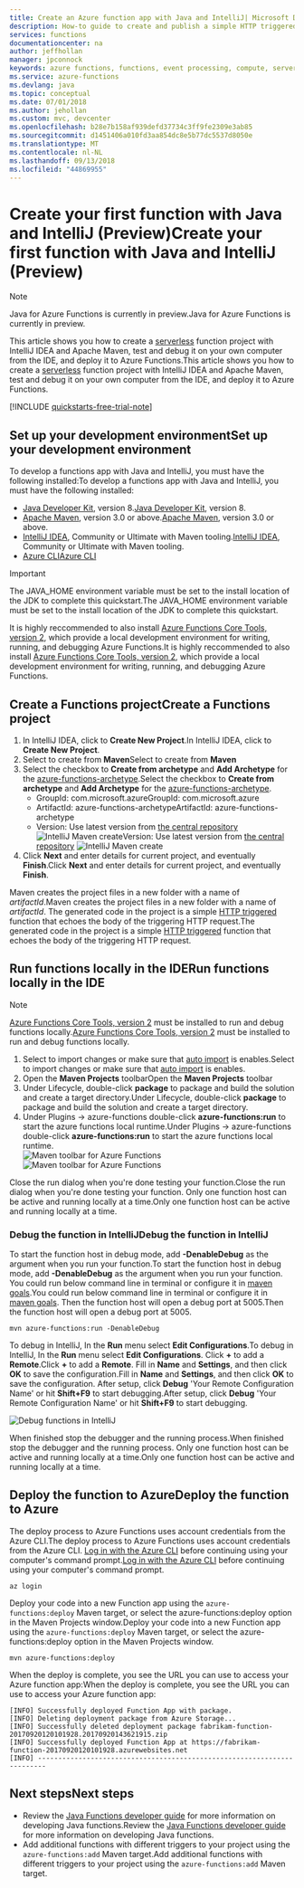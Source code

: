 ```yaml
---
title: Create an Azure function app with Java and IntelliJ| Microsoft Docs
description: How-to guide to create and publish a simple HTTP triggered serverless app using Java and IntelliJ to Azure Functions.
services: functions
documentationcenter: na
author: jeffhollan
manager: jpconnock
keywords: azure functions, functions, event processing, compute, serverless architecture, java
ms.service: azure-functions
ms.devlang: java
ms.topic: conceptual
ms.date: 07/01/2018
ms.author: jehollan
ms.custom: mvc, devcenter
ms.openlocfilehash: b28e7b158af939defd37734c3ff9fe2309e3ab85
ms.sourcegitcommit: d1451406a010fd3aa854dc8e5b77dc5537d8050e
ms.translationtype: MT
ms.contentlocale: nl-NL
ms.lasthandoff: 09/13/2018
ms.locfileid: "44869955"
---
```

# <a name="create-your-first-function-with-java-and-intellij-preview"></a><span data-ttu-id="a5237-104">Create your first function with Java and IntelliJ (Preview)</span><span class="sxs-lookup"><span data-stu-id="a5237-104">Create your first function with Java and IntelliJ (Preview)</span></span>

> [!NOTE] 
> <span data-ttu-id="a5237-105">Java for Azure Functions is currently in preview.</span><span class="sxs-lookup"><span data-stu-id="a5237-105">Java for Azure Functions is currently in preview.</span></span>

<span data-ttu-id="a5237-106">This article shows you how to create a [serverless](https://azure.microsoft.com/overview/serverless-computing/) function project with IntelliJ IDEA and Apache Maven, test and debug it on your own computer from the IDE, and deploy it to Azure Functions.</span><span class="sxs-lookup"><span data-stu-id="a5237-106">This article shows you how to create a [serverless](https://azure.microsoft.com/overview/serverless-computing/) function project with IntelliJ IDEA and Apache Maven, test and debug it on your own computer from the IDE, and deploy it to Azure Functions.</span></span> 

<!-- TODO ![Access a Hello World function from the command line with cURL](media/functions-create-java-maven/hello-azure.png) -->

[!INCLUDE [quickstarts-free-trial-note](../../includes/quickstarts-free-trial-note.md)]

## <a name="set-up-your-development-environment"></a><span data-ttu-id="a5237-107">Set up your development environment</span><span class="sxs-lookup"><span data-stu-id="a5237-107">Set up your development environment</span></span>

<span data-ttu-id="a5237-108">To develop a functions app with Java and IntelliJ, you must have the following installed:</span><span class="sxs-lookup"><span data-stu-id="a5237-108">To develop a functions app with Java and IntelliJ, you must have the following installed:</span></span>

-  <span data-ttu-id="a5237-109">[Java Developer Kit](https://www.azul.com/downloads/zulu/), version 8.</span><span class="sxs-lookup"><span data-stu-id="a5237-109">[Java Developer Kit](https://www.azul.com/downloads/zulu/), version 8.</span></span>
-  <span data-ttu-id="a5237-110">[Apache Maven](https://maven.apache.org), version 3.0 or above.</span><span class="sxs-lookup"><span data-stu-id="a5237-110">[Apache Maven](https://maven.apache.org), version 3.0 or above.</span></span>
-  <span data-ttu-id="a5237-111">[IntelliJ IDEA](https://www.jetbrains.com/idea/download), Community or Ultimate with Maven tooling.</span><span class="sxs-lookup"><span data-stu-id="a5237-111">[IntelliJ IDEA](https://www.jetbrains.com/idea/download), Community or Ultimate with Maven tooling.</span></span>
-  [<span data-ttu-id="a5237-112">Azure CLI</span><span class="sxs-lookup"><span data-stu-id="a5237-112">Azure CLI</span></span>](https://docs.microsoft.com/cli/azure)

> [!IMPORTANT] 
> <span data-ttu-id="a5237-113">The JAVA_HOME environment variable must be set to the install location of the JDK to complete this quickstart.</span><span class="sxs-lookup"><span data-stu-id="a5237-113">The JAVA_HOME environment variable must be set to the install location of the JDK to complete this quickstart.</span></span>

<span data-ttu-id="a5237-114">It is highly reccommended to also install [Azure Functions Core Tools, version 2](functions-run-local.md#v2), which provide a local development environment for writing, running, and debugging Azure Functions.</span><span class="sxs-lookup"><span data-stu-id="a5237-114">It is highly reccommended to also install [Azure Functions Core Tools, version 2](functions-run-local.md#v2), which provide a local development environment for writing, running, and debugging Azure Functions.</span></span> 


## <a name="create-a-functions-project"></a><span data-ttu-id="a5237-115">Create a Functions project</span><span class="sxs-lookup"><span data-stu-id="a5237-115">Create a Functions project</span></span>

1. <span data-ttu-id="a5237-116">In IntelliJ IDEA, click to **Create New Project**.</span><span class="sxs-lookup"><span data-stu-id="a5237-116">In IntelliJ IDEA, click to **Create New Project**.</span></span>  
1. <span data-ttu-id="a5237-117">Select to create from **Maven**</span><span class="sxs-lookup"><span data-stu-id="a5237-117">Select to create from **Maven**</span></span>
1. <span data-ttu-id="a5237-118">Select the checkbox to **Create from archetype** and **Add Archetype** for the [azure-functions-archetype](https://mvnrepository.com/artifact/com.microsoft.azure/azure-functions-archetype).</span><span class="sxs-lookup"><span data-stu-id="a5237-118">Select the checkbox to **Create from archetype** and **Add Archetype** for the [azure-functions-archetype](https://mvnrepository.com/artifact/com.microsoft.azure/azure-functions-archetype).</span></span>
    - <span data-ttu-id="a5237-119">GroupId: com.microsoft.azure</span><span class="sxs-lookup"><span data-stu-id="a5237-119">GroupId: com.microsoft.azure</span></span>
    - <span data-ttu-id="a5237-120">ArtifactId: azure-functions-archetype</span><span class="sxs-lookup"><span data-stu-id="a5237-120">ArtifactId: azure-functions-archetype</span></span>
    - <span data-ttu-id="a5237-121">Version: Use latest version from [the central repository](https://mvnrepository.com/artifact/com.microsoft.azure/azure-functions-archetype)
    ![IntelliJ Maven create](media/functions-create-first-java-intellij/functions-create-intellij.png)</span><span class="sxs-lookup"><span data-stu-id="a5237-121">Version: Use latest version from [the central repository](https://mvnrepository.com/artifact/com.microsoft.azure/azure-functions-archetype)
![IntelliJ Maven create](media/functions-create-first-java-intellij/functions-create-intellij.png)</span></span>  
1. <span data-ttu-id="a5237-122">Click **Next** and enter details for current project, and eventually **Finish**.</span><span class="sxs-lookup"><span data-stu-id="a5237-122">Click **Next** and enter details for current project, and eventually **Finish**.</span></span>

<span data-ttu-id="a5237-123">Maven creates the project files in a new folder with a name of _artifactId_.</span><span class="sxs-lookup"><span data-stu-id="a5237-123">Maven creates the project files in a new folder with a name of _artifactId_.</span></span> <span data-ttu-id="a5237-124">The generated code in the project is a simple [HTTP triggered](/azure/azure-functions/functions-bindings-http-webhook) function that echoes the body of the triggering HTTP request.</span><span class="sxs-lookup"><span data-stu-id="a5237-124">The generated code in the project is a simple [HTTP triggered](/azure/azure-functions/functions-bindings-http-webhook) function that echoes the body of the triggering HTTP request.</span></span>

## <a name="run-functions-locally-in-the-ide"></a><span data-ttu-id="a5237-125">Run functions locally in the IDE</span><span class="sxs-lookup"><span data-stu-id="a5237-125">Run functions locally in the IDE</span></span>

> [!NOTE]
> <span data-ttu-id="a5237-126">[Azure Functions Core Tools, version 2](functions-run-local.md#v2) must be installed to run and debug functions locally.</span><span class="sxs-lookup"><span data-stu-id="a5237-126">[Azure Functions Core Tools, version 2](functions-run-local.md#v2) must be installed to run and debug functions locally.</span></span>

1. <span data-ttu-id="a5237-127">Select to import changes or make sure that [auto import](https://www.jetbrains.com/help/idea/creating-and-optimizing-imports.html) is enables.</span><span class="sxs-lookup"><span data-stu-id="a5237-127">Select to import changes or make sure that [auto import](https://www.jetbrains.com/help/idea/creating-and-optimizing-imports.html) is enables.</span></span>
1. <span data-ttu-id="a5237-128">Open the **Maven Projects** toolbar</span><span class="sxs-lookup"><span data-stu-id="a5237-128">Open the **Maven Projects** toolbar</span></span>
1. <span data-ttu-id="a5237-129">Under Lifecycle, double-click **package** to package and build the solution and create a target directory.</span><span class="sxs-lookup"><span data-stu-id="a5237-129">Under Lifecycle, double-click **package** to package and build the solution and create a target directory.</span></span>
1. <span data-ttu-id="a5237-130">Under Plugins -> azure-functions double-click **azure-functions:run** to start the azure functions local runtime.</span><span class="sxs-lookup"><span data-stu-id="a5237-130">Under Plugins -> azure-functions double-click **azure-functions:run** to start the azure functions local runtime.</span></span>  
  <span data-ttu-id="a5237-131">![Maven toolbar for Azure Functions](media/functions-create-first-java-intellij/functions-intellij-java-maven-toolbar.png)</span><span class="sxs-lookup"><span data-stu-id="a5237-131">![Maven toolbar for Azure Functions](media/functions-create-first-java-intellij/functions-intellij-java-maven-toolbar.png)</span></span>  

<span data-ttu-id="a5237-132">Close the run dialog when you're done testing your function.</span><span class="sxs-lookup"><span data-stu-id="a5237-132">Close the run dialog when you're done testing your function.</span></span> <span data-ttu-id="a5237-133">Only one function host can be active and running locally at a time.</span><span class="sxs-lookup"><span data-stu-id="a5237-133">Only one function host can be active and running locally at a time.</span></span>

### <a name="debug-the-function-in-intellij"></a><span data-ttu-id="a5237-134">Debug the function in IntelliJ</span><span class="sxs-lookup"><span data-stu-id="a5237-134">Debug the function in IntelliJ</span></span>
<span data-ttu-id="a5237-135">To start the function host in debug mode, add **-DenableDebug** as the argument when you run your function.</span><span class="sxs-lookup"><span data-stu-id="a5237-135">To start the function host in debug mode, add **-DenableDebug** as the argument when you run your function.</span></span> <span data-ttu-id="a5237-136">You could run below command line in terminal or configure it in [maven goals](https://www.jetbrains.com/help/idea/maven-support.html#run_goal).</span><span class="sxs-lookup"><span data-stu-id="a5237-136">You could run below command line in terminal or configure it in [maven goals](https://www.jetbrains.com/help/idea/maven-support.html#run_goal).</span></span> <span data-ttu-id="a5237-137">Then the function host will open a debug port at 5005.</span><span class="sxs-lookup"><span data-stu-id="a5237-137">Then the function host will open a debug port at 5005.</span></span> 

```
mvn azure-functions:run -DenableDebug
```

<span data-ttu-id="a5237-138">To debug in IntelliJ, In the **Run** menu select **Edit Configurations**.</span><span class="sxs-lookup"><span data-stu-id="a5237-138">To debug in IntelliJ, In the **Run** menu select **Edit Configurations**.</span></span> <span data-ttu-id="a5237-139">Click **+** to add a **Remote**.</span><span class="sxs-lookup"><span data-stu-id="a5237-139">Click **+** to add a **Remote**.</span></span> <span data-ttu-id="a5237-140">Fill in **Name** and **Settings**, and then click **OK** to save the configuration.</span><span class="sxs-lookup"><span data-stu-id="a5237-140">Fill in **Name** and **Settings**, and then click **OK** to save the configuration.</span></span> <span data-ttu-id="a5237-141">After setup, click **Debug** 'Your Remote Configuration Name' or hit **Shift+F9** to start debugging.</span><span class="sxs-lookup"><span data-stu-id="a5237-141">After setup, click **Debug** 'Your Remote Configuration Name' or hit **Shift+F9** to start debugging.</span></span>

![Debug functions in IntelliJ](media/functions-create-first-java-intellij/debug-configuration-intellij.PNG)

<span data-ttu-id="a5237-143">When finished stop the debugger and the running process.</span><span class="sxs-lookup"><span data-stu-id="a5237-143">When finished stop the debugger and the running process.</span></span> <span data-ttu-id="a5237-144">Only one function host can be active and running locally at a time.</span><span class="sxs-lookup"><span data-stu-id="a5237-144">Only one function host can be active and running locally at a time.</span></span>

## <a name="deploy-the-function-to-azure"></a><span data-ttu-id="a5237-145">Deploy the function to Azure</span><span class="sxs-lookup"><span data-stu-id="a5237-145">Deploy the function to Azure</span></span>

<span data-ttu-id="a5237-146">The deploy process to Azure Functions uses account credentials from the Azure CLI.</span><span class="sxs-lookup"><span data-stu-id="a5237-146">The deploy process to Azure Functions uses account credentials from the Azure CLI.</span></span> <span data-ttu-id="a5237-147">[Log in with the Azure CLI](/cli/azure/authenticate-azure-cli?view=azure-cli-latest) before continuing using your computer's command prompt.</span><span class="sxs-lookup"><span data-stu-id="a5237-147">[Log in with the Azure CLI](/cli/azure/authenticate-azure-cli?view=azure-cli-latest) before continuing using your computer's command prompt.</span></span>

```azurecli
az login
```

<span data-ttu-id="a5237-148">Deploy your code into a new Function app using the `azure-functions:deploy` Maven target, or select the azure-functions:deploy option in the Maven Projects window.</span><span class="sxs-lookup"><span data-stu-id="a5237-148">Deploy your code into a new Function app using the `azure-functions:deploy` Maven target, or select the azure-functions:deploy option in the Maven Projects window.</span></span>

```
mvn azure-functions:deploy
```

<span data-ttu-id="a5237-149">When the deploy is complete, you see the URL you can use to access your Azure function app:</span><span class="sxs-lookup"><span data-stu-id="a5237-149">When the deploy is complete, you see the URL you can use to access your Azure function app:</span></span>

```output
[INFO] Successfully deployed Function App with package.
[INFO] Deleting deployment package from Azure Storage...
[INFO] Successfully deleted deployment package fabrikam-function-20170920120101928.20170920143621915.zip
[INFO] Successfully deployed Function App at https://fabrikam-function-20170920120101928.azurewebsites.net
[INFO] ------------------------------------------------------------------------
```

## <a name="next-steps"></a><span data-ttu-id="a5237-150">Next steps</span><span class="sxs-lookup"><span data-stu-id="a5237-150">Next steps</span></span>

- <span data-ttu-id="a5237-151">Review the  [Java Functions developer guide](functions-reference-java.md) for more information on developing Java functions.</span><span class="sxs-lookup"><span data-stu-id="a5237-151">Review the  [Java Functions developer guide](functions-reference-java.md) for more information on developing Java functions.</span></span>
- <span data-ttu-id="a5237-152">Add additional functions with different triggers to your project using the `azure-functions:add` Maven target.</span><span class="sxs-lookup"><span data-stu-id="a5237-152">Add additional functions with different triggers to your project using the `azure-functions:add` Maven target.</span></span>
